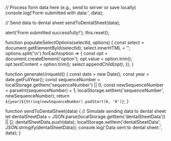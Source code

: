 // Process form data here (e.g., send to server or save locally)
console.log('Form submitted with data:', data);

// Send data to dental sheet
sendToDentalSheet(data);

alert('Form submitted successfully!');
this.reset();

function populateSelectOptions(selectId, options) {
    const select = document.getElementById(selectId);
    select.innerHTML = '';
    options.split('\n').forEach(option => {
        const opt = document.createElement('option');
        opt.value = option.trim();
        opt.textContent = option.trim();
        select.appendChild(opt);
    });
}

function generateUniqueId() {
    const date = new Date();
    const year = date.getFullYear();
    const sequenceNumber = localStorage.getItem('sequenceNumber') || 0;
    const newSequenceNumber = parseInt(sequenceNumber) + 1;
    localStorage.setItem('sequenceNumber', newSequenceNumber);
    return `${year}${String(newSequenceNumber).padStart(6, '0')}`;
}

function sendToDentalSheet(data) {
    // Simulate sending data to dental sheet
    let dentalSheetData = JSON.parse(localStorage.getItem('dentalSheetData')) || [];
    dentalSheetData.push(data);
    localStorage.setItem('dentalSheetData', JSON.stringify(dentalSheetData));
    console.log('Data sent to dental sheet:', data);
}
